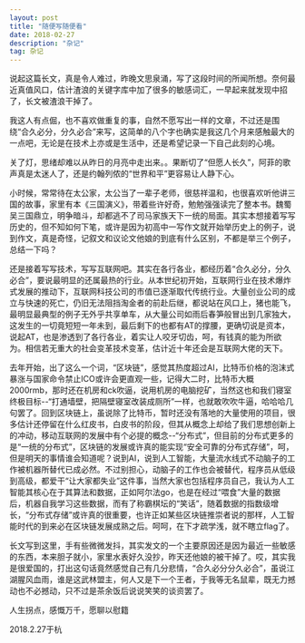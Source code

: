 ```yaml
---
layout: post
title: "随便写随便看"
date: 2018-02-27 
description: "杂记"
tag: 杂记
---
```


说起这篇长文，真是令人难过，昨晚文思泉涌，写了这段时间的所闻所想。奈何最近真值风口，估计渣浪的关键字库中加了很多的敏感词汇，一早起来就发现中招了，长文被渣浪干掉了。

我这人有点倔，也不喜欢做重复的事，自然不愿写出一样的文章，不过还是围绕“合久必分，分久必合”来写，这简单的八个字也确实是我这几个月来感触最大的一点吧，无论是在技术上亦或是生活中，还是希望记录一下自己此刻的心境。

关了灯，思绪却难以从昨日的月亮中走出来。。果断切了“但愿人长久”，阿菲的歌声真是太迷人了，还是约翰列侬的“世界和平”更容易让人静下心。

小时候，常常待在太公家，太公当了一辈子老师，很慈祥温和，也很喜欢听他讲三国的故事，家里有本《三国演义》，带着些许好奇，勉勉强强读完了整本书。魏蜀吴三国鼎立，明争暗斗，却都逃不了司马家族天下一统的局面。其实本想接着写写历史的，但不知如何下笔，或许是因为初高中一写作文就开始举历史上的例子，说到作文，真是奇怪，记叙文和议论文他娘的到底有什么区别，不都是举三个例子，总结一下吗？

还是接着写写技术，写写互联网吧。其实在各行各业，都经历着“合久必分，分久必合”，要说最明显的还属最热的行业。从本世纪初开始，互联网行业在技术爆炸式发展的推动下，互联网科技公司的市值已逐渐取代传统行业。大量创业公司的成立与快速的死亡，仍旧无法阻挡淘金者的前赴后继，都说站在风口上，猪也能飞，最明显最典型的例子无外乎共享单车，从大量公司如雨后春笋般冒出到几家独大，这发生的一切竟短短一年未到，最后剩下的也都有AT的撑腰，更确切说是资本，说起AT，也是渗透到了各行各业，着实让人咬牙切齿，呵，有钱真的能为所欲为。相信若无重大的社会变革技术变革，估计近十年还会是互联网大佬的天下。

去年开始，出了这么一个词，“区块链”，感觉其热度超过AI，比特币价格的泡沫式暴涨与国家命令禁止ICO或许会更直观一些，记得大二时，比特币大概2000rmb，那时还在机房和ck吹逼，说用机房的电脑挖矿，当然这也和我们寝室终极目标--“打通墙壁，把隔壁寝室改装成厕所”一样，也就敢吹吹牛逼，哈哈哈几句罢了。回到区块链上，虽说除了比特币，暂时还没有落地的大量使用的项目，很多估计还停留在什么红皮书，白皮书的阶段，但其从概念上却给了我们思想创新上的冲动，移动互联网的发展中有个必提的概念--“分布式”，但目前的分布式更多的是“一统的分布式”，区块链的发展或许真的能实现“安全可靠的分布式存储”，呵，但是明天的事情谁会知道呢？说到AI，说到人工智能，大量流水线式不动脑子的工作被机器所替代已成必然。不过别担心，动脑子的工作也会被替代，程序员从低级到高级，都爱干“让大家都失业”这件事，当然大家也包括程序员自己，我认为人工智能其核心在于其算法和数据，正如阿尔法go，也是在经过“喂食”大量的数据后，机器自我学习这些数据，而有了称霸棋坛的“笑话”，随着数据的指数级增长，“分布式存储”或许真的很重要，也许正如某些区块链推崇者说的那样，人工智能时代的到来必在区块链发展成熟之后。呵呵，在下才疏学浅，就不瞎立flag了。

长文写到这里，手有些微微发抖，其实发文的一个主要原因还是因为最近一些敏感的东西，本来胆子就小，家里水表好久没抄，昨天还他娘的被干掉了。哎，其实我是很爱国的，打出这句话竟然感觉自己有几分悲情，“合久必分分久必合”，虽说江湖腥风血雨，谁是这武林盟主，何人又是下一个王者，于我等无名鼠辈，既无力撼动也不必撼动，只不过是茶余饭后说说笑笑的谈资罢了。

人生拐点，感慨万千，愿聊以慰籍                

2018.2.27于杭​​​​

